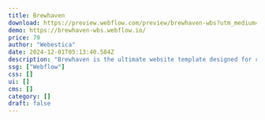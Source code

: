 ```yaml
---
title: Brewhaven
download: https://preview.webflow.com/preview/brewhaven-wbs?utm_medium=preview_link&utm_source=designer&utm_content=brewhaven-wbs&preview=fa22c36e88e1d34fab62de3ec1819608&workflow=sitePreview
demo: https://brewhaven-wbs.webflow.io/
price: 79
author: "Webestica"
date: 2024-12-01T05:13:40.584Z
description: "Brewhaven is the ultimate website template designed for coffee shops, cafés, and small food businesses. Brewhaven helps you create a warm, inviting online presence that reflects the essence of your establishment."
ssg: ["Webflow"]
css: []
ui: []
cms: []
category: []
draft: false
---
```

